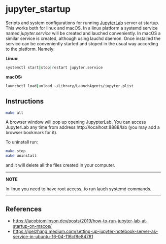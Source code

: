 # jupyter_startup

Scripts and system configurations for running [JupyterLab](https://jupyter.org/) server at startup. This works both for linux and macOS.
In a linux platform a systemd service named *jupyter.service* will be created and lauched conveniently. In macOS a similar service is created, although
using lauchd daemon.
Once installed the service can be conveniently started and stoped in the usual way according to the platform. Namely:

**Linux:**
```bash
systemctl start|stop|restart jupyter.service
```
**macOS:**
```bash
launchctl load|unload ~/Library/LaunchAgents/jupyter.plist
```

## Instructions
```bash
make all
```
A browser window will pop up opening JupypterLab. You can access JupyterLab any time from address http://localhost:8888/lab
(you may add a browser bookmark for it).

To uninstall run:
```bash
make stop
make uninstall
```
and it will delete all the files created in your computer.

----
**NOTE**

In linux you need to have root access, to run lauch systemd commands.

----

## References
- https://jacobtomlinson.dev/posts/2019/how-to-run-jupyter-lab-at-startup-on-macos/
- https://joelzhang.medium.com/setting-up-jupyter-notebook-server-as-service-in-ubuntu-16-04-116cf8e84781

